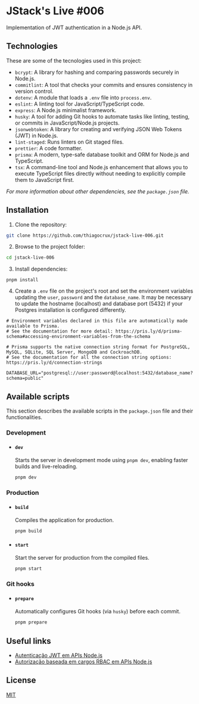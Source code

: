 # JStack's Live #006

Implementation of JWT authentication in a Node.js API.

## Technologies

These are some of the tecnologies used in this project:

- `bcrypt`: A library for hashing and comparing passwords securely in Node.js.
- `commitlint`: A tool that checks your commits and ensures consistency in version control.
- `dotenv`: A module that loads a `.env` file into `process.env`.
- `eslint`: A linting tool for JavaScript/TypeScript code.
- `express`: A Node.js minimalist framework.
- `husky`: A tool for adding Git hooks to automate tasks like linting, testing, or commits in JavaScript/Node.js projects.
- `jsonwebtoken`: A library for creating and verifying JSON Web Tokens (JWT) in Node.js.
- `lint-staged`: Runs linters on Git staged files.
- `prettier`: A code formatter.
- `prisma`: A modern, type-safe database toolkit and ORM for Node.js and TypeScript.
- `tsx`: A command-line tool and Node.js enhancement that allows you to execute TypeScript files directly without needing to explicitly compile them to JavaScript first.

_For more information about other dependencies, see the `package.json` file._

## Installation

1. Clone the repository:

```bash
git clone https://github.com/thiagocrux/jstack-live-006.git
```

2. Browse to the project folder:

```bash
cd jstack-live-006
```

3. Install dependencies:

```
pnpm install
```

4. Create a `.env` file on the project's root and set the environment variables updating the `user`, `password` and the `database_name`. It may be necessary to update the hostname (localhost) and database port (5432) if your Postgres installation is configured differently.

```
# Environment variables declared in this file are automatically made available to Prisma.
# See the documentation for more detail: https://pris.ly/d/prisma-schema#accessing-environment-variables-from-the-schema

# Prisma supports the native connection string format for PostgreSQL, MySQL, SQLite, SQL Server, MongoDB and CockroachDB.
# See the documentation for all the connection string options: https://pris.ly/d/connection-strings

DATABASE_URL="postgresql://user:password@localhost:5432/database_name?schema=public"
```

## Available scripts

This section describes the available scripts in the `package.json` file and their functionalities.

### Development

- #### `dev`

  Starts the server in development mode using `pnpm dev`, enabling faster builds and live-reloading.

  ```bash
  pnpm dev
  ```

### Production

- #### `build`

  Compiles the application for production.

  ```bash
  pnpm build
  ```

- #### `start`

  Start the server for production from the compiled files.

  ```bash
  pnpm start
  ```

### Git hooks

- #### `prepare`

  Automatically configures Git hooks (via `husky`) before each commit.

  ```bash
  pnpm prepare
  ```

## Useful links

- [Autenticação JWT em APIs Node.js](https://app.jstack.com.br/classroom/lives/autenticacao-jwt-em-apis-node-js)
- [Autorização baseada em cargos RBAC em APIs Node.js](https://app.jstack.com.br/classroom/lives/autorizacao-baseada-em-cargos-rbac-em-apis-node-js/)

## License

[MIT](https://choosealicense.com/licenses/mit/)
